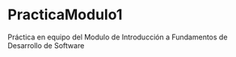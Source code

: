 # PracticaModulo1
Práctica en equipo del Modulo de Introducción a Fundamentos de Desarrollo de Software
